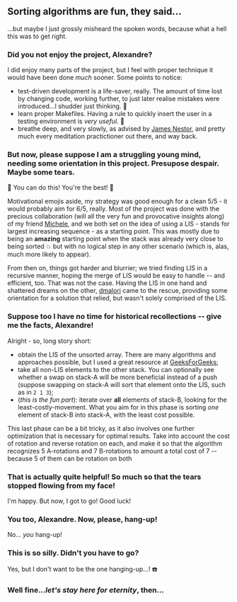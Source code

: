 ## Sorting algorithms are fun, they said...

...but maybe I just grossly misheard the spoken words, because what a hell this was to get right.

### Did you not enjoy the project, Alexandre?

I did enjoy many parts of the project, but I feel with proper technique it would have been done *much* sooner. Some points to notice:
- test-driven development is a life-saver, really. The amount of time lost by changing code, working further, to just later realise mistakes were introduced...I shudder just thinking. 🥶
- learn proper Makefiles. Having a rule to quickly insert the user in a testing environment is *very useful*. 🧹
- breathe deep, and very slowly, as advised by [James Nestor](https://www.mrjamesnestor.com/breath/), and pretty much every meditation practictioner out there, and way back.

### But now, please suppose I am a struggling young mind, needing some orientation in this project. Presupose despair. Maybe some tears.

🎉 You can do this! You're the best! 🥂

Motivational emojis aside, my strategy was good enough for a clean 5/5 - it would probably aim for 6/5, really. Most of the project was done with the precious collaboration (will all the very fun and provocative insights along) of my friend [Michele](https://github.com/mikysett/), and we both set on the idea of using a LIS - stands for largest increasing sequence - as a starting point. This was mostly due to being an **amazing** starting point when the stack was already very close to being sorted 💥 but with no logical step in any other scenario (which is, alas, much more likely to appear).

From then on, things got harder and blurrier; we tried finding LIS in a recursive manner, hoping the merge of LIS would be easy to handle -- and efficient, too. That was not the case. Having the LIS in one hand and shattered dreams on the other, [dmalori](https://github.com/demian2435) came to the rescue, providing some orientation for a solution that relied, but wasn't solely comprised of the LIS.

### Suppose too I have no time for historical recollections -- give me the facts, Alexandre!

Alright - so, long story short:

- obtain the LIS of the unsorted array. There are many algorithms and approaches possible, but I used a great resource at [GeeksForGeeks](https://www.geeksforgeeks.org/longest-monotonically-increasing-subsequence-size-n-log-n/);
- take all non-LIS elements to the other stack. You can optionally see whether a swap on stack-A will be more beneficial instead of a push (suppose swapping on stack-A will sort that element onto the LIS, such as in <code>2 1 3</code>);
- (*this is the fun part*): iterate over **all** elements of stack-B, looking for the least-costly-movement. What you aim for in this phase is sorting *one* element of stack-B into stack-A, with the least cost possible. 

This last phase can be a bit tricky, as it also involves one further optimization that is necessary for optimal results. Take into account the cost of rotation and reverse rotation on each, and make it so that the algorithm recognizes 5 A-rotations and 7 B-rotations to amount a total cost of 7 -- because 5 of them can be rotation on both

### That is actually quite helpful! So much so that the tears stopped flowing from my face!

I'm happy. But now, I got to go! Good luck!

### You too, Alexandre. Now, please, hang-up!

No... *you* hang-up!

### This is so silly. Didn't you have to go?

Yes, but I don't want to be the one hanging-up...! ☎️

### Well fine...*let's stay here for eternity*, then...
